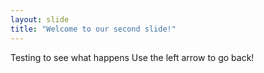 ```yaml
---
layout: slide
title: "Welcome to our second slide!"
---
```

Testing to see what happens
Use the left arrow to go back!
